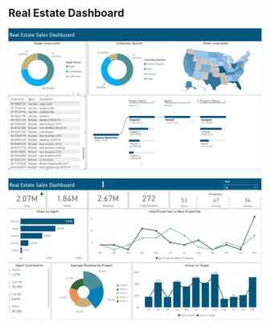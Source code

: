 ## Real Estate Dashboard

![Real Estate Dashboard 1](https://github.com/shriyansh1234/Real-Estate-Dashboard/raw/main/Real%20Estate%20Dashboard%201.png)

![Real Estate Dashboard 2](https://github.com/shriyansh1234/Real-Estate-Dashboard/raw/main/Real%20Estate%20Dashboard%202.png)
